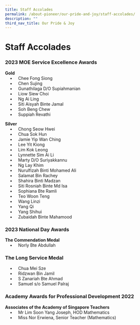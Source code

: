 ```yaml
---
title: Staff Accolades
permalink: /about-pioneer/our-pride-and-joy/staff-accolades/
description: ""
third_nav_title: Our Pride & Joy
---
```

# Staff Accolades
### 2023 MOE Service Excellence Awards

<strong>Gold</strong><br>
&nbsp; &nbsp; • &nbsp; &nbsp;
Chee Fong Siong<br>
&nbsp; &nbsp; • &nbsp; &nbsp;
Chen Sujing<br>
&nbsp; &nbsp; • &nbsp; &nbsp;
Gunathilaga D/O Supiahmanian<br>
&nbsp; &nbsp; • &nbsp; &nbsp;
Liow Siew Choi<br>
&nbsp; &nbsp; • &nbsp; &nbsp;
Ng Ai Ling<br>
&nbsp; &nbsp; • &nbsp; &nbsp;
Siti Aisyah Binte Jamal<br>
&nbsp; &nbsp; • &nbsp; &nbsp;
Soh Beng Chew<br>
&nbsp; &nbsp; • &nbsp; &nbsp;
Suppiah Revathi<br>

<strong>Silver</strong><br>
&nbsp; &nbsp; • &nbsp; &nbsp;
Chong Seow Hwei<br>
&nbsp; &nbsp; • &nbsp; &nbsp;
Chua Sok Hun<br>
&nbsp; &nbsp; • &nbsp; &nbsp;
Jamie Yip Wan Ching<br>
&nbsp; &nbsp; • &nbsp; &nbsp;
Lee Yit Kiong<br>
&nbsp; &nbsp; • &nbsp; &nbsp;
Lim Kok Leong<br>
&nbsp; &nbsp; • &nbsp; &nbsp;
Lynnette Sim Ai Li<br>
&nbsp; &nbsp; • &nbsp; &nbsp;
Marty D/O Suriyakkannu<br>
&nbsp; &nbsp; • &nbsp; &nbsp;
Ng Lay Khim<br>
&nbsp; &nbsp; • &nbsp; &nbsp;
Nurulfizah Binti Mohamed Ali<br>
&nbsp; &nbsp; • &nbsp; &nbsp;
Salamat Bin Rachey<br>
&nbsp; &nbsp; • &nbsp; &nbsp;
Shahira Binti Madzan<br>
&nbsp; &nbsp; • &nbsp; &nbsp;
Siti Rosniah Binte Md Isa<br>
&nbsp; &nbsp; • &nbsp; &nbsp;
Sophiana Bte Ramli<br>
&nbsp; &nbsp; • &nbsp; &nbsp;
Teo Woon Teng<br>
&nbsp; &nbsp; • &nbsp; &nbsp;
Wang Linzi<br>
&nbsp; &nbsp; • &nbsp; &nbsp;
Yang Qi<br>
&nbsp; &nbsp; • &nbsp; &nbsp;
Yang Shihui<br>
&nbsp; &nbsp; • &nbsp; &nbsp;
Zubaidah Binte Mahamood<br>


### 2023 National Day Awards

<strong>The Commendation Medal</strong><br>
&nbsp; &nbsp; • &nbsp; &nbsp;
Norly Bte Abdullah<br>


### The Long Service Medal 

&nbsp; &nbsp; • &nbsp; &nbsp;
Chua Mei Sze<br>
&nbsp; &nbsp; • &nbsp; &nbsp;
Ridzwan Bin Jamil<br>
&nbsp; &nbsp; • &nbsp; &nbsp;
S Zanariah Bte Ahmad<br>
&nbsp; &nbsp; • &nbsp; &nbsp;
Samuel s/o Samuel Palraj<br>


### Academy Awards for Professional Development 2022
<strong>Associates of the Academy of Singapore Teachers</strong><br>
&nbsp; &nbsp; • &nbsp; &nbsp;
Mr Lim Soon Yang Joseph, HOD Mathematics<br>
&nbsp; &nbsp; • &nbsp; &nbsp;
Miss Nor Erwiena, Senior Teacher (Mathematics)<br>